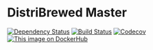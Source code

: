 # DistriBrewed Master
[![Dependency Status](https://www.versioneye.com/user/projects/59c966d96725bd11db35807d/badge.svg?style=flat-square)](https://www.versioneye.com/user/projects/59c966d96725bd11db35807d)
[![Build Status](https://img.shields.io/travis/distribrewed/master.svg?branch=master&style=flat-square)](https://travis-ci.org/distribrewed/master/)
[![Codecov](https://img.shields.io/codecov/c/github/distribrewed/master.svg?style=flat-square)](https://codecov.io/gh/distribrewed/master)
[![This image on DockerHub](https://img.shields.io/docker/pulls/distribrewed/master.svg)](https://hub.docker.com/r/distribrewed/master/)